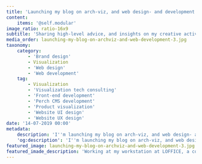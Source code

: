 ```yaml
---
title: 'Launching my blog on arch-viz, and web design- and development'
content:
    items: '@self.modular'
image_ratio: ratio-16x9
subtitle: 'Sharing high-level advice, and insights on my creative activity fields'
media_order: launching-my-blog-on-archviz-and-web-development-3.jpg
taxonomy:
    category:
        - 'Brand design'
        - Visualization
        - 'Web design'
        - 'Web development'
    tag:
        - Visualization
        - 'Visualization tech consulting'
        - 'Front-end development'
        - 'Perch CMS development'
        - 'Product visualization'
        - 'Website UI design'
        - 'Website UX design'
date: '14-07-2019 00:00'
metadata:
    description: 'I''m launching my blog on arch-viz, and web design- and development, where I''ll share insights on my creative activity fields.'
    'og:description': 'I''m launching my blog on arch-viz, and web design- and development, where I''ll share insights on my creative activity fields.'
featured_image: launching-my-blog-on-archviz-and-web-development-3.jpg
featured_imade_description: 'Working at my workstation at LOFFICE, a coworking place in Budapest'
---
```


